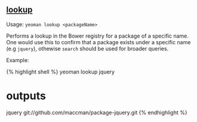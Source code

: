 

## <a href="#lookup" name="lookup">lookup</a>

Usage: `yeoman lookup <packageName>`

Performs a lookup in the Bower registry for a package of a specific name. One would use this to confirm that a package exists under a specific name (e.g `jquery`), othewise `search` should be used for broader queries.

Example:

{% highlight shell %}
yeoman lookup jquery

# outputs

jquery git://github.com/maccman/package-jquery.git
{% endhighlight %}
